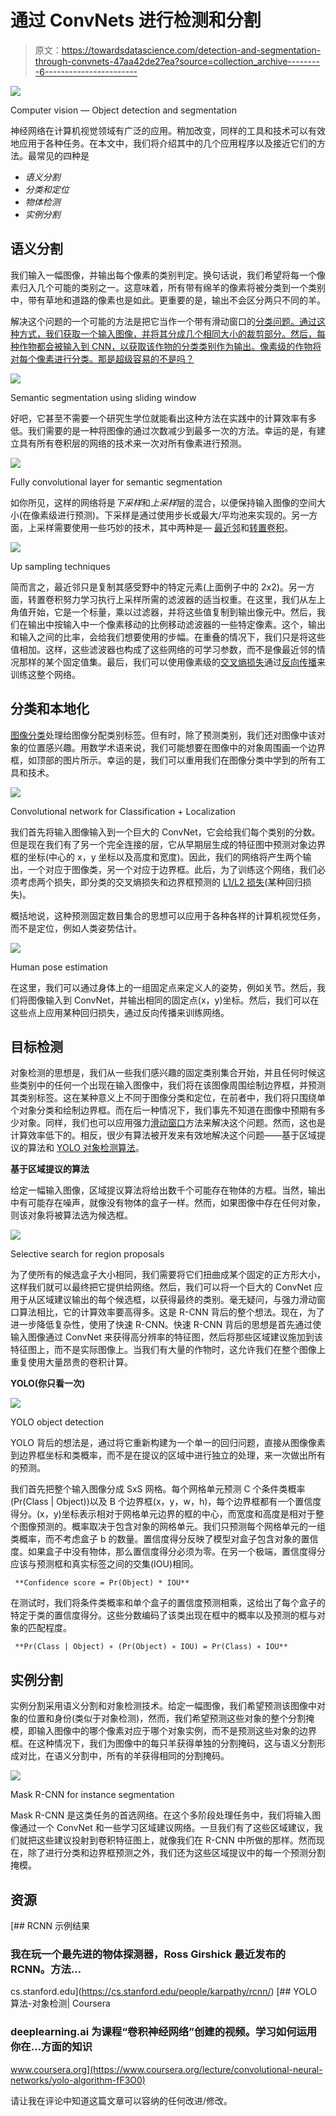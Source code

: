 # 通过 ConvNets 进行检测和分割

> 原文：<https://towardsdatascience.com/detection-and-segmentation-through-convnets-47aa42de27ea?source=collection_archive---------6----------------------->

![](img/4be36d402d6db130c0227ce06ec1fd0a.png)

Computer vision — Object detection and segmentation

神经网络在计算机视觉领域有广泛的应用。稍加改变，同样的工具和技术可以有效地应用于各种任务。在本文中，我们将介绍其中的几个应用程序以及接近它们的方法。最常见的四种是

*   *语义分割*
*   *分类和定位*
*   *物体检测*
*   *实例分割*

## 语义分割

我们输入一幅图像，并输出每个像素的类别判定。换句话说，我们希望将每一个像素归入几个可能的类别之一。这意味着，所有带有绵羊的像素将被分类到一个类别中，带有草地和道路的像素也是如此。更重要的是，输出不会区分两只不同的羊。

解决这个问题的一个可能的方法是把它当作一个带有滑动窗口的[分类问题。通过这种方式，我们获取一个输入图像，并将其分成几个相同大小的裁剪部分。然后，每种作物都会被输入到 CNN，以获取该作物的分类类别作为输出。像素级的作物将对每个像素进行分类。那是超级容易的不是吗？](https://www.pyimagesearch.com/2015/03/23/sliding-windows-for-object-detection-with-python-and-opencv/)

![](img/c6f6c9b7c6ad375bcfa8ea8dc035c8d6.png)

Semantic segmentation using sliding window

好吧，它甚至不需要一个研究生学位就能看出这种方法在实践中的计算效率有多低。我们需要的是一种将图像的通过次数减少到最多一次的方法。幸运的是，有建立具有所有卷积层的网络的技术来一次对所有像素进行预测。

![](img/bffda982ceee1732457426ee408af223.png)

Fully convolutional layer for semantic segmentation

如你所见，这样的网络将是*下采样*和*上采样*层的混合，以便保持输入图像的空间大小(在像素级进行预测)。下采样是通过使用步长或最大/平均池来实现的。另一方面，上采样需要使用一些巧妙的技术，其中两种是— [最近邻](https://groups.google.com/d/topic/neon-users/I-x9ooJO5PA)和[转置卷积](/up-sampling-with-transposed-convolution-9ae4f2df52d0)。

![](img/c743b34b4ada63f595f7167bd0f9669d.png)

Up sampling techniques

简而言之，最近邻只是复制其感受野中的特定元素(上面例子中的 2x2)。另一方面，转置卷积努力学习执行上采样所需的滤波器的适当权重。在这里，我们从左上角值开始，它是一个标量，乘以过滤器，并将这些值复制到输出像元中。然后，我们在输出中按输入中一个像素移动的比例移动滤波器的一些特定像素。这个，输出和输入之间的比率，会给我们想要使用的步幅。在重叠的情况下，我们只是将这些值相加。这样，这些滤波器也构成了这些网络的可学习参数，而不是像最近邻的情况那样的某个固定值集。最后，我们可以使用像素级的[交叉熵损失](https://rdipietro.github.io/friendly-intro-to-cross-entropy-loss/)通过[反向传播](http://neuralnetworksanddeeplearning.com/chap2.html)来训练这整个网络。

## 分类和本地化

[图像分类](https://medium.com/@tifa2up/image-classification-using-deep-neural-networks-a-beginner-friendly-approach-using-tensorflow-94b0a090ccd4)处理给图像分配类别标签。但有时，除了预测类别，我们还对图像中该对象的位置感兴趣。用数学术语来说，我们可能想要在图像中的对象周围画一个边界框，如顶部的图片所示。幸运的是，我们可以重用我们在图像分类中学到的所有工具和技术。

![](img/bb281a0a87a3dab922d9db09d1217893.png)

Convolutional network for Classification + Localization

我们首先将输入图像输入到一个巨大的 ConvNet，它会给我们每个类别的分数。但是现在我们有了另一个完全连接的层，它从早期层生成的特征图中预测对象边界框的坐标(中心的 x，y 坐标以及高度和宽度)。因此，我们的网络将产生两个输出，一个对应于图像类，另一个对应于边界框。此后，为了训练这个网络，我们必须考虑两个损失，即分类的交叉熵损失和边界框预测的 [L1/L2 损失](https://letslearnai.com/2018/03/10/what-are-l1-and-l2-loss-functions.html)(某种回归损失)。

概括地说，这种预测固定数目集合的思想可以应用于各种各样的计算机视觉任务，而不是定位，例如人类姿势估计。

![](img/5ca665bb68ddfafa6cf71b9c98936c82.png)

Human pose estimation

在这里，我们可以通过身体上的一组固定点来定义人的姿势，例如关节。然后，我们将图像输入到 ConvNet，并输出相同的固定点(x，y)坐标。然后，我们可以在这些点上应用某种回归损失，通过反向传播来训练网络。

## 目标检测

对象检测的思想是，我们从一些我们感兴趣的固定类别集合开始，并且任何时候这些类别中的任何一个出现在输入图像中，我们将在该图像周围绘制边界框，并预测其类别标签。这在某种意义上不同于图像分类和定位，在前者中，我们将只围绕单个对象分类和绘制边界框。而在后一种情况下，我们事先不知道在图像中预期有多少对象。同样，我们也可以应用强力[滑动窗口](https://www.pyimagesearch.com/2015/03/23/sliding-windows-for-object-detection-with-python-and-opencv/)方法来解决这个问题。然而，这也是计算效率低下的。相反，很少有算法被开发来有效地解决这个问题——基于区域提议的算法和 [YOLO 对象检测算法](https://pjreddie.com/darknet/yolo/)。

**基于区域提议的算法**

给定一幅输入图像，区域提议算法将给出数千个可能存在物体的方框。当然，输出中有可能存在噪声，就像没有物体的盒子一样。然而，如果图像中存在任何对象，则该对象将被算法选为候选框。

![](img/7db168cb2a86863c729eea5c82b256d8.png)

Selective search for region proposals

为了使所有的候选盒子大小相同，我们需要将它们扭曲成某个固定的正方形大小，这样我们就可以最终把它提供给网络。然后，我们可以将一个巨大的 ConvNet 应用于从区域建议输出的每个候选框，以获得最终的类别。毫无疑问，与强力滑动窗口算法相比，它的计算效率要高得多。这是 R-CNN 背后的整个想法。现在，为了进一步降低复杂性，使用了快速 R-CNN。快速 R-CNN 背后的思想是首先通过使输入图像通过 ConvNet 来获得高分辨率的特征图，然后将那些区域建议施加到该特征图上，而不是实际图像上。当我们有大量的作物时，这允许我们在整个图像上重复使用大量昂贵的卷积计算。

**YOLO(你只看一次)**

![](img/830fdd66660a6543a431819e2550a29b.png)

YOLO object detection

YOLO 背后的想法是，通过将它重新构建为一个单一的回归问题，直接从图像像素到边界框坐标和类概率，而不是在提议的区域中进行独立的处理，来一次做出所有的预测。

我们首先把整个输入图像分成 SxS 网格。每个网格单元预测 C 个条件类概率(Pr(Class | Object))以及 B 个边界框(x，y，w，h)，每个边界框都有一个置信度得分。(x，y)坐标表示相对于网格单元边界的框的中心，而宽度和高度是相对于整个图像预测的。概率取决于包含对象的网格单元。我们只预测每个网格单元的一组类概率，而不考虑盒子 b 的数量。置信度得分反映了模型对盒子包含对象的置信度。如果盒子中没有物体，那么置信度得分必须为零。在另一个极端，置信度得分应该与预测框和真实标签之间的交集(IOU)相同。

```
 **Confidence score = Pr(Object) * IOU**
```

在测试时，我们将条件类概率和单个盒子的置信度预测相乘，这给出了每个盒子的特定于类的置信度得分。这些分数编码了该类出现在框中的概率以及预测的框与对象的匹配程度。

```
 **Pr(Class | Object) ∗ (Pr(Object) ∗ IOU) = Pr(Class) ∗ IOU**
```

## 实例分割

实例分割采用语义分割和对象检测技术。给定一幅图像，我们希望预测该图像中对象的位置和身份(类似于对象检测)，然而，我们希望预测这些对象的整个分割掩模，即输入图像中的哪个像素对应于哪个对象实例，而不是预测这些对象的边界框。在这种情况下，我们为图像中的每只羊获得单独的分割掩码，这与语义分割形成对比，在语义分割中，所有的羊获得相同的分割掩码。

![](img/f72a76034ad05e3153d084a88e81f683.png)

Mask R-CNN for instance segmentation

Mask R-CNN 是这类任务的首选网络。在这个多阶段处理任务中，我们将输入图像通过一个 ConvNet 和一些学习区域建议网络。一旦我们有了这些区域建议，我们就把这些建议投射到卷积特征图上，就像我们在 R-CNN 中所做的那样。然而现在，除了进行分类和边界框预测之外，我们还为这些区域提议中的每一个预测分割掩模。

## 资源

[](https://cs.stanford.edu/people/karpathy/rcnn/) [## RCNN 示例结果

### 我在玩一个最先进的物体探测器，Ross Girshick 最近发布的 RCNN。方法…

cs.stanford.edu](https://cs.stanford.edu/people/karpathy/rcnn/) [](https://www.coursera.org/lecture/convolutional-neural-networks/yolo-algorithm-fF3O0) [## YOLO 算法-对象检测| Coursera

### deeplearning.ai 为课程“卷积神经网络”创建的视频。学习如何运用你在…方面的知识

www.coursera.org](https://www.coursera.org/lecture/convolutional-neural-networks/yolo-algorithm-fF3O0) 

请让我在评论中知道这篇文章可以容纳的任何改进/修改。